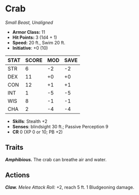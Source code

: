 # Crab

*Small Beast, Unaligned*

- **Armor Class:** 11
- **Hit Points:** 3 (1d4 + 1)
- **Speed:** 20 ft., Swim 20 ft.
- **Initiative**: +0 (10)

|STAT|SCORE|MOD|SAVE|
| --- | --- | --- | ---- |
| STR | 6 | -2 | -2 |
| DEX | 11 | +0 | +0 |
| CON | 12 | +1 | +1 |
| INT | 1 | -5 | -5 |
| WIS | 8 | -1 | -1 |
| CHA | 2 | -4 | -4 |

- **Skills**: Stealth +2
- **Senses**: blindsight 30 ft.; Passive Perception 9
- **CR** 0 (XP 0 or 10; PB +2)

## Traits

***Amphibious.*** The crab can breathe air and water.


## Actions

***Claw.*** *Melee Attack Roll:* +2, reach 5 ft. 1 Bludgeoning damage.

